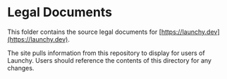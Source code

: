# Legal Documents

This folder contains the source legal documents for [https://launchy.dev](https://launchy.dev).

The site pulls information from this repository to display for users of Launchy. Users should reference the contents of this directory for any changes.
